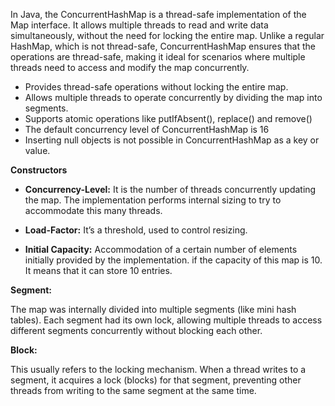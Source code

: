 In Java, the ConcurrentHashMap is a thread-safe implementation of the Map interface. It allows multiple threads to read and write data simultaneously, without the need for locking the entire map. Unlike a regular HashMap, which is not thread-safe, ConcurrentHashMap ensures that the operations are thread-safe, making it ideal for scenarios where multiple threads need to access and modify the map concurrently.

- Provides thread-safe operations without locking the entire map.
- Allows multiple threads to operate concurrently by dividing the map into segments.
- Supports atomic operations like putIfAbsent(), replace() and remove()
- The default concurrency level of ConcurrentHashMap is 16
- Inserting null objects is not possible in ConcurrentHashMap as a key or value.



**Constructors**

 - **Concurrency-Level:**
It is the number of threads concurrently updating the map. The implementation performs internal sizing to try to accommodate this many threads.
 - **Load-Factor:** 
It’s a threshold, used to control resizing.

 - **Initial Capacity:** 
Accommodation of a certain number of elements initially provided by the implementation. if the capacity of this map is 10. It means that it can store 10 entries.

**Segment:**

The map was internally divided into multiple segments (like mini hash tables). Each segment had its own lock, allowing multiple threads to access different segments concurrently without blocking each other.

**Block:** 

This usually refers to the locking mechanism. When a thread writes to a segment, it acquires a lock (blocks) for that segment, preventing other threads from writing to the same segment at the same time.